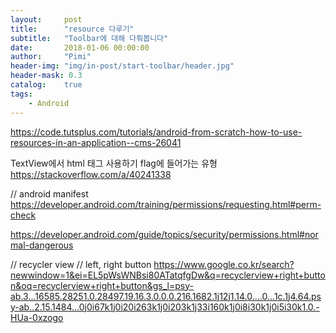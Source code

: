 ```yaml
---
layout:     post
title:      "resource 다루기"
subtitle:   "Toolbar에 대해 다뤄봅니다"
date:       2018-01-06 00:00:00
author:     "Pimi"
header-img: "img/in-post/start-toolbar/header.jpg"
header-mask: 0.3
catalog:    true
tags:
    - Android
---
```


https://code.tutsplus.com/tutorials/android-from-scratch-how-to-use-resources-in-an-application--cms-26041


TextView에서 html 태그 사용하기
flag에 들어가는 유형 https://stackoverflow.com/a/40241338


// android manifest
https://developer.android.com/training/permissions/requesting.html#perm-check

https://developer.android.com/guide/topics/security/permissions.html#normal-dangerous


// recycler view
// left, right button
https://www.google.co.kr/search?newwindow=1&ei=EL5pWsWNBsi80ATatqfgDw&q=recyclerview+right+button&oq=recyclerview+right+button&gs_l=psy-ab.3...16585.28251.0.28497.19.16.3.0.0.0.216.1682.1j12j1.14.0....0...1c.1j4.64.psy-ab..2.15.1484...0j0i67k1j0i20i263k1j0i203k1j33i160k1j0i8i30k1j0i5i30k1.0.-HUa-0xzogo